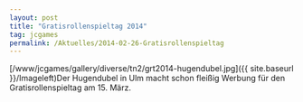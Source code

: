 ```yaml
---
layout: post
title: "Gratisrollenspieltag 2014"
tag: jcgames
permalink: /Aktuelles/2014-02-26-Gratisrollenspieltag
---
```



[/www/jcgames/gallery/diverse/tn2/grt2014-hugendubel.jpg]({{ site.baseurl }}/Imageleft)Der Hugendubel in Ulm macht schon fleißig Werbung für den Gratisrollenspieltag am 15. März.


